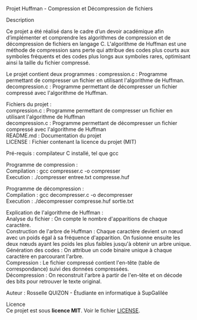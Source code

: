 Projet Huffman - Compression et Décompression de fichiers

Description

Ce projet a été réalisé dans le cadre d’un devoir académique afin d’implémenter et comprendre les algorithmes de compression et de décompression de fichiers en langage C. L'algorithme de Huffman est une méthode de compression sans perte qui attribue des codes plus courts aux symboles fréquents et des codes plus longs aux symboles rares, optimisant ainsi la taille du fichier compressé.

Le projet contient deux programmes :
compression.c : Programme permettant de compresser un fichier en utilisant l'algorithme de Huffman.
decompression.c : Programme permettant de décompresser un fichier compressé avec l'algorithme de Huffman.

Fichiers du projet :  
compression.c : Programme permettant de compresser un fichier en utilisant l'algorithme de Huffman  
decompression.c :  Programme permettant de décompresser un fichier compressé avec l'algorithme de Huffman  
README.md : Documentation du projet  
LICENSE : Fichier contenant la licence du projet (MIT)  

Pré-requis : compilateur C installé, tel que gcc  

Programme de compression :  
Compilation : gcc compresser.c -o compresser  
Execution : ./compresser entree.txt compresse.huf  

Programme de décompression :   
Compilation : gcc decompresser.c -o decompresser  
Execution : ./decompresser compresse.huf sortie.txt    

Explication de l'algorithme de Huffman :  
Analyse du fichier : On compte le nombre d'apparitions de chaque caractère.  
Construction de l'arbre de Huffman : Chaque caractère devient un nœud avec un poids égal à sa fréquence d'apparition. On fusionne ensuite les deux nœuds ayant les poids les plus faibles jusqu'à obtenir un arbre unique.  
Génération des codes : On attribue un code binaire unique à chaque caractère en parcourant l'arbre.  
Compression : Le fichier compressé contient l'en-tête (table de correspondance) suivi des données compressées.  
Décompression : On reconstruit l'arbre à partir de l'en-tête et on décode des bits pour retrouver le texte original.  

Auteur : Rosselle QUIZON - Étudiante en informatique à SupGalilée   
  
Licence  
Ce projet est sous **licence MIT**. Voir le fichier [LICENSE](LICENSE).
